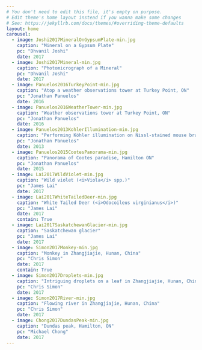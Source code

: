 ```yaml
---
# You don't need to edit this file, it's empty on purpose.
# Edit theme's home layout instead if you wanna make some changes
# See: https://jekyllrb.com/docs/themes/#overriding-theme-defaults
layout: home
carousel:
  - image: Joshi2017MineralOnGypsumPlate-min.jpg
    caption: "Mineral on a Gypsum Plate"
    pc: "Dhvanil Joshi"
    date: 2017
  - image: Joshi2017Mineral-min.jpg
    caption: "Photomicrograph of a Mineral"
    pc: "Dhvanil Joshi"
    date: 2017
  - image: Panuelos2016TurkeyPoint-min.jpg
    caption: "Atop a weather observations tower at Turkey Point, ON"
    pc: "Jonathan Panuelos"
    date: 2016
  - image: Panuelos2016WeatherTower-min.jpg
    caption: "Weather observations tower at Turkey Point, ON"
    pc: "Jonathan Panuelos"
    date: 2016
  - image: Panuelos2013KohlerIllumination-min.jpg
    caption: "Performing Köhler illumination on Nissl-stained mouse brain tissue"
    pc: "Jonathan Panuelos"
    date: 2013
  - image: Panuelos2015CootesPanorama-min.jpg
    caption: "Panorama of Cootes paradise, Hamilton ON"
    pc: "Jonathan Panuelos"
    date: 2015
  - image: Lai2017WildViolet-min.jpg
    caption: "Wild violet (<i>Viola</i> spp.)"
    pc: "James Lai"
    date: 2017
  - image: Lai2017WhiteTailedDeer-min.jpg
    caption: "White Tailed Deer (<i>Odocoileus virginianus</i>)"
    pc: "James Lai"
    date: 2017
    contain: True
  - image: Lai2017SaskatchewanGlacier-min.jpg
    caption: "Saskatchewan glacier"
    pc: "James Lai"
    date: 2017
  - image: Simon2017Monkey-min.jpg
    caption: "Monkey in Zhangjiajie, Hunan, China"
    pc: "Chris Simon"
    date: 2017
    contain: True
  - image: Simon2017Droplets-min.jpg
    caption: "Intriguing droplets on a leaf in Zhangjiajie, Hunan, China"
    pc: "Chris Simon"
    date: 2017
  - image: Simon2017River-min.jpg
    caption: "Flowing river in Zhangjiajie, Hunan, China"
    pc: "Chris Simon"
    date: 2017
  - image: Chong2017DundasPeak-min.jpg
    caption: "Dundas peak, Hamilton, ON"
    pc: "Michael Chong"
    date: 2017
---
```

